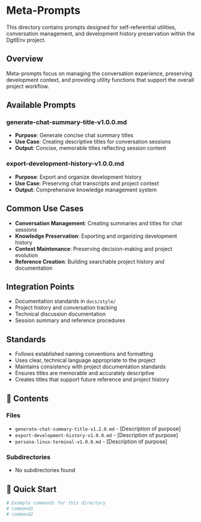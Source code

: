 # Meta-Prompts

This directory contains prompts designed for self-referential utilities, conversation management, and development history preservation within the DgtlEnv project.

## Overview

Meta-prompts focus on managing the conversation experience, preserving development context, and providing utility functions that support the overall project workflow.

## Available Prompts

### generate-chat-summary-title-v1.0.0.md
- **Purpose**: Generate concise chat summary titles
- **Use Case**: Creating descriptive titles for conversation sessions
- **Output**: Concise, memorable titles reflecting session content

### export-development-history-v1.0.0.md
- **Purpose**: Export and organize development history
- **Use Case**: Preserving chat transcripts and project context
- **Output**: Comprehensive knowledge management system

## Common Use Cases

- **Conversation Management**: Creating summaries and titles for chat sessions
- **Knowledge Preservation**: Exporting and organizing development history
- **Context Maintenance**: Preserving decision-making and project evolution
- **Reference Creation**: Building searchable project history and documentation

## Integration Points

- Documentation standards in `docs/style/`
- Project history and conversation tracking
- Technical discussion documentation
- Session summary and reference procedures

## Standards

- Follows established naming conventions and formatting
- Uses clear, technical language appropriate to the project
- Maintains consistency with project documentation standards
- Ensures titles are memorable and accurately descriptive
- Creates titles that support future reference and project history

## 📁 Contents

### **Files**
- `generate-chat-summary-title-v1.2.0.md` - [Description of purpose]
- `export-development-history-v1.0.0.md` - [Description of purpose]
- `persona-linux-terminal-v1.0.0.md` - [Description of purpose]

### **Subdirectories**
- No subdirectories found

## 🚀 Quick Start

```bash
# Example commands for this directory
# command1
# command2
```
